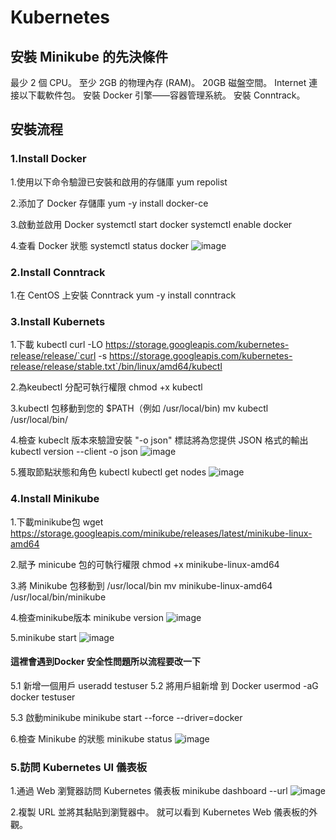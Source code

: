 # Kubernetes

## 安裝 Minikube 的先決條件

最少 2 個 CPU。
至少 2GB 的物理內存 (RAM)。
20GB 磁盤空間。
Internet 連接以下載軟件包。
安裝 Docker 引擎——容器管理系統。
安裝 Conntrack。

## 安裝流程

### 1.Install Docker 

1.使用以下命令驗證已安裝和啟用的存儲庫
  yum repolist
  
2.添加了 Docker 存儲庫
yum -y install docker-ce

3.啟動並啟用 Docker
systemctl start docker
systemctl enable docker

4.查看 Docker 狀態
systemctl status docker
![image](https://user-images.githubusercontent.com/13865973/183815583-89d1eb51-9194-467b-9a02-fcdfd7e3066f.png)

### 2.Install Conntrack

1.在 CentOS 上安裝 Conntrack
yum -y install conntrack

### 3.Install Kubernets

1.下載 kubectl
curl -LO https://storage.googleapis.com/kubernetes-release/release/`curl -s https://storage.googleapis.com/kubernetes-release/release/stable.txt`/bin/linux/amd64/kubectl

2.為keubectl 分配可執行權限
chmod +x kubectl

3.kubectl 包移動到您的 $PATH（例如 /usr/local/bin)
mv kubectl /usr/local/bin/

4.檢查 kubeclt 版本來驗證安裝 "-o json" 標誌將為您提供 JSON 格式的輸出
kubectl version --client -o json
![image](https://user-images.githubusercontent.com/13865973/183816213-8ce0dc7f-481b-45c1-98c5-f9d4b675887d.png)

5.獲取節點狀態和角色 kubectl
kubectl get nodes
![image](https://user-images.githubusercontent.com/13865973/183817678-2dea839f-62fd-4022-b877-ca90e6670880.png)

### 4.Install Minikube

1.下載minikube包
wget https://storage.googleapis.com/minikube/releases/latest/minikube-linux-amd64

2.賦予 minicube 包的可執行權限
chmod +x minikube-linux-amd64

3.將 Minikube 包移動到 /usr/local/bin
mv minikube-linux-amd64 /usr/local/bin/minikube

4.檢查minikube版本
minikube version
![image](https://user-images.githubusercontent.com/13865973/183816589-0e41ff6e-0f0a-447b-8b39-e554d4660a0a.png)

5.minikube start
![image](https://user-images.githubusercontent.com/13865973/183817111-4d2ebb44-5b40-4502-bec9-413e13d22517.png)

#### 這裡會遇到Docker 安全性問題所以流程要改一下
5.1 新增一個用戶
useradd testuser
5.2 將用戶組新增 到 Docker
usermod -aG docker testuser

5.3 啟動minikube
minikube start --force --driver=docker

6.檢查 Minikube 的狀態
minikube status
![image](https://user-images.githubusercontent.com/13865973/183817512-893bf79d-ae3c-42ad-9cef-85bb822da4e9.png)



### 5.訪問 Kubernetes UI 儀表板

1.通過 Web 瀏覽器訪問 Kubernetes 儀表板
minikube dashboard --url
![image](https://user-images.githubusercontent.com/13865973/183817908-01aefc5a-937d-4ab1-bd75-fd8ca919892a.png)

2.複製 URL 並將其黏貼到瀏覽器中。 就可以看到 Kubernetes Web 儀表板的外觀。


